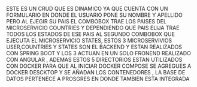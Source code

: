 ESTE ES UN CRUD QUE ES DINAMICO YA QUE CUENTA CON UN FORMULARIO EN DONDE EL USUARIO PONE SU NOMBRE Y APELLIDO PERO AL EJEGIR SU PAIS EL COMBOBOX TRAE LOS PAISES DEL MICROSERVICIO COUNTRIES Y DEPENDIENDO 
QUE PAIS ELIJA TRAE TODOS LOS ESTADOS DE ESE PAIS AL SEGUNDO COMBOBOX QUE EJECUTA EL MICROSERVICIO STATES, ESTOS 3 MICROSERVIVIOS USER,COUNTRIES Y STATES SON EL BACKEND Y ESTAN REALIZADOS CON SPRING BOOT
Y LOS 3 ACTUAN EN UN SOLO FRONEND REALIZADO CON ANGULAR , ADEMAS ESTOS 5 DIRECTORIOS ESTAN UTILIZADOS CON DOCKER PARA QUE AL INICIAR DOCKER COMPOSE SE AGREGUES A DOCKER DESCKTOP Y SE AÑADAN LOS
CONTENEDORES , LA BASE DE DATOS PERTENECE A PROSGRES EN DONDE TAMBIEN ESTA INTEGRADA
